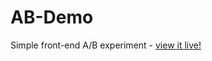 # AB-Demo
Simple front-end A/B experiment - [view it live!](https://tbradshaw91.github.io/Data-Science-Portfolio)
